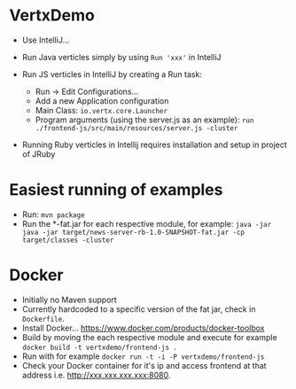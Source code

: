 # VertxDemo

* Use IntelliJ...

* Run Java verticles simply by using `Run 'xxx'` in IntelliJ

* Run JS verticles in IntelliJ by creating a Run task:
    - Run -> Edit Configurations...
    - Add a new Application configuration
    - Main Class: ```io.vertx.core.Launcher```
    - Program arguments (using the server.js as an example): ```run ./frontend-js/src/main/resources/server.js -cluster```
    
* Running Ruby verticles in Intellij requires installation and setup in project of JRuby
    
# Easiest running of examples
* Run: `mvn package`
* Run the *-fat.jar for each respective module, for example: 
`java -jar java -jar target/news-server-rb-1.0-SNAPSHOT-fat.jar -cp target/classes -cluster`  
  
# Docker
  * Initially no Maven support
  * Currently hardcoded to a specific version of the fat jar, check in `Dockerfile`.
  * Install Docker... <https://www.docker.com/products/docker-toolbox>
  * Build by moving the each respective module and execute for example `docker build -t vertxdemo/frontend-js .`
  * Run with for example `docker run -t -i -P vertxdemo/frontend-js`
  * Check your Docker container for it's ip and access frontend at that address i.e. <http://xxx.xxx.xxx.xxx:8080>.